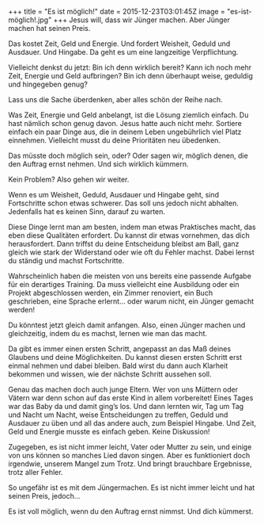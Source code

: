 +++
title = "Es ist möglich!"
date = 2015-12-23T03:01:45Z
image = "es-ist-möglich!.jpg"
+++
Jesus will, dass wir Jünger machen. Aber Jünger machen hat seinen Preis.

Das kostet Zeit, Geld und Energie. Und fordert Weisheit, Geduld und Ausdauer. Und Hingabe. Da geht es um eine langzeitige Verpflichtung.

Vielleicht denkst du jetzt: Bin ich denn wirklich bereit? Kann ich noch mehr Zeit, Energie und Geld aufbringen? Bin ich denn überhaupt weise, geduldig und hingegeben genug?

Lass uns die Sache überdenken, aber alles schön der Reihe nach.

Was Zeit, Energie und Geld anbelangt, ist die Lösung ziemlich einfach. Du hast nämlich schon genug davon. Jesus hatte auch nicht mehr. Sortiere einfach ein paar Dinge aus, die in deinem Leben ungebührlich viel Platz einnehmen. Vielleicht musst du deine Prioritäten neu übedenken.

Das müsste doch möglich sein, oder? Oder sagen wir, möglich denen, die den Auftrag ernst nehmen. Und sich wirklich kümmern.

Kein Problem? Also gehen wir weiter.

Wenn es um Weisheit, Geduld, Ausdauer und Hingabe geht, sind Fortschritte schon etwas schwerer. Das soll uns jedoch nicht abhalten. Jedenfalls hat es keinen Sinn, darauf zu warten.

Diese Dinge lernt man am besten, indem man etwas Praktisches macht, das eben diese Qualitäten erfordert. Du kannst dir etwas vornehmen, das dich herausfordert. Dann triffst du deine Entscheidung bleibst am Ball, ganz gleich wie stark der Widerstand oder wie oft du Fehler machst. Dabei lernst du ständig und machst Fortschritte.

Wahrscheinlich haben die meisten von uns bereits eine passende Aufgabe für ein derartiges Training. Da muss vielleicht eine Ausbildung oder ein Projekt abgeschlossen werden, ein Zimmer renoviert, ein Buch geschrieben, eine Sprache erlernt… oder warum nicht, ein Jünger gemacht werden!

Du könntest jetzt gleich damit anfangen. Also, einen Jünger machen und gleichzeitig, indem du es machst, lernen wie man das macht.

Da gibt es immer einen ersten Schritt, angepasst an das Maß deines Glaubens und deine Möglichkeiten. Du kannst diesen ersten Schritt erst einmal nehmen und dabei bleiben. Bald wirst du dann auch Klarheit bekommen und wissen, wie der nächste Schritt aussehen soll.

Genau das machen doch auch junge Eltern. Wer von uns Müttern oder Vätern war denn schon auf das erste Kind in allem vorbereitet! Eines Tages war das Baby da und damit ging’s los. Und dann lernten wir, Tag um Tag und Nacht um Nacht, weise Entscheidungen zu treffen, Geduld und Ausdauer zu üben und all das andere auch, zum Beispiel Hingabe. Und Zeit, Geld und Energie musste es einfach geben. Keine Diskussion!

Zugegeben, es ist nicht immer leicht, Vater oder Mutter zu sein, und einige von uns können so manches Lied davon singen. Aber es funktioniert doch irgendwie, unserem Mangel zum Trotz. Und bringt brauchbare Ergebnisse, trotz aller Fehler.

So ungefähr ist es mit dem Jüngermachen. Es ist nicht immer leicht und hat seinen Preis, jedoch…

Es ist voll möglich, wenn du den Auftrag ernst nimmst. Und dich kümmerst.
